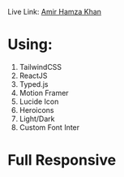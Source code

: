 Live Link: <a href="amir-hamza-khan.netlify.app">Amir Hamza Khan</a>

# Using:
1. TailwindCSS
2. ReactJS
3. Typed.js
4. Motion Framer
5. Lucide Icon
6. Heroicons
7. Light/Dark
8. Custom Font Inter

# Full Responsive
